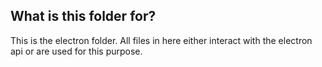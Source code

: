 ## What is this folder for?
This is the electron folder. All files in here either interact with the electron api or are used for this purpose.